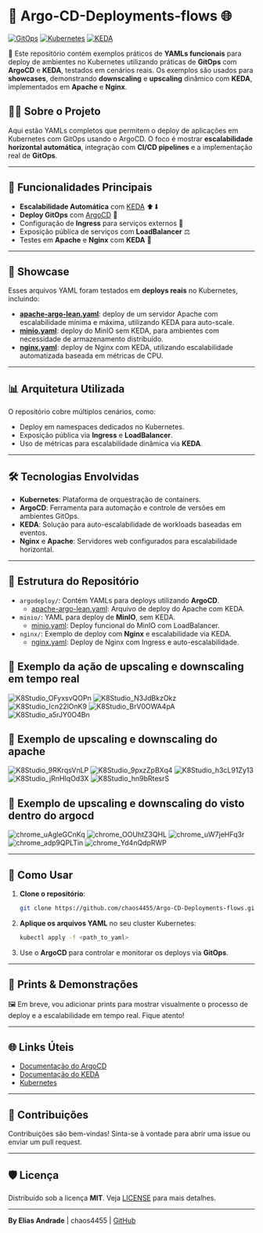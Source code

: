 # 🚀 Argo-CD-Deployments-flows 🌐

[![GitOps](https://img.shields.io/badge/GitOps-ArgoCD-blue?style=flat&logo=argo&logoColor=white)](https://argo-cd.readthedocs.io/en/stable/) 
[![Kubernetes](https://img.shields.io/badge/Kubernetes-YAML-blue?style=flat&logo=kubernetes)](https://kubernetes.io/) 
[![KEDA](https://img.shields.io/badge/KEDA-scaling-green?style=flat&logo=kubernetes)](https://keda.sh/)

📄 Este repositório contém exemplos práticos de **YAMLs funcionais** para deploy de ambientes no Kubernetes utilizando práticas de **GitOps** com **ArgoCD** e **KEDA**, testados em cenários reais. Os exemplos são usados para **showcases**, demonstrando **downscaling** e **upscaling** dinâmico com **KEDA**, implementados em **Apache** e **Nginx**.

## 🧑‍💻 Sobre o Projeto
Aqui estão YAMLs completos que permitem o deploy de aplicações em Kubernetes com GitOps usando o ArgoCD. O foco é mostrar **escalabilidade horizontal automática**, integração com **CI/CD pipelines** e a implementação real de **GitOps**.

---

## 🔑 Funcionalidades Principais
- **Escalabilidade Automática** com [KEDA](https://keda.sh/) ⬆⬇
- **Deploy GitOps** com [ArgoCD](https://argo-cd.readthedocs.io/en/stable/) 🌟
- Configuração de **Ingress** para serviços externos 🚪
- Exposição pública de serviços com **LoadBalancer** ⚖️
- Testes em **Apache** e **Nginx** com **KEDA** 🧪

---

## 🌟 Showcase
Esses arquivos YAML foram testados em **deploys reais** no Kubernetes, incluindo:
- **[apache-argo-lean.yaml](https://github.com/chaos4455/Argo-CD-Deployments-flows/blob/main/argodeploy/apache-argo-lean.yaml)**: deploy de um servidor Apache com escalabilidade mínima e máxima, utilizando KEDA para auto-scale.
- **[minio.yaml](https://github.com/chaos4455/Argo-CD-Deployments-flows/blob/main/minio/minio.yaml)**: deploy do MinIO sem KEDA, para ambientes com necessidade de armazenamento distribuído.
- **[nginx.yaml](https://github.com/chaos4455/Argo-CD-Deployments-flows/blob/main/nginx/nginx.yaml)**: deploy de Nginx com KEDA, utilizando escalabilidade automatizada baseada em métricas de CPU.

---

## 📊 Arquitetura Utilizada
O repositório cobre múltiplos cenários, como:
- Deploy em namespaces dedicados no Kubernetes.
- Exposição pública via **Ingress** e **LoadBalancer**.
- Uso de métricas para escalabilidade dinâmica via **KEDA**.

---

## 🛠 Tecnologias Envolvidas
- **Kubernetes**: Plataforma de orquestração de containers.
- **ArgoCD**: Ferramenta para automação e controle de versões em ambientes GitOps.
- **KEDA**: Solução para auto-escalabilidade de workloads baseadas em eventos.
- **Nginx** e **Apache**: Servidores web configurados para escalabilidade horizontal.

---

## 📝 Estrutura do Repositório
- `argodeploy/`: Contém YAMLs para deploys utilizando **ArgoCD**.
  - [apache-argo-lean.yaml](https://github.com/chaos4455/Argo-CD-Deployments-flows/blob/main/argodeploy/apache-argo-lean.yaml): Arquivo de deploy do Apache com KEDA.
- `minio/`: YAML para deploy de **MinIO**, sem KEDA.
  - [minio.yaml](https://github.com/chaos4455/Argo-CD-Deployments-flows/blob/main/minio/minio.yaml): Deploy funcional do MinIO com LoadBalancer.
- `nginx/`: Exemplo de deploy com **Nginx** e escalabilidade via KEDA.
  - [nginx.yaml](https://github.com/chaos4455/Argo-CD-Deployments-flows/blob/main/nginx/nginx.yaml): Deploy de Nginx com Ingress e auto-escalabilidade.

## 🎯 Exemplo da ação de upscaling e downscaling em tempo real 
![K8Studio_OFyxsvQOPn](https://github.com/user-attachments/assets/0658d214-950e-49ee-8988-37b6e4257c22)
![K8Studio_N3JdBkzOkz](https://github.com/user-attachments/assets/c8fd24c8-1806-4035-a6a6-8551b80fffdb)
![K8Studio_Icn22lOnK9](https://github.com/user-attachments/assets/50c2c329-d391-4cf5-8592-0cce5b381192)
![K8Studio_BrV0OWA4pA](https://github.com/user-attachments/assets/78cbfa0a-a251-4f5c-a833-5c8bf4eb5d53)
![K8Studio_a5rJY0O4Bn](https://github.com/user-attachments/assets/c26989ec-ef10-4e3e-8bd3-54eb6e4bacfc)


## 🎯 Exemplo de upscaling e downscaling do apache 

![K8Studio_9RKrqsVnLP](https://github.com/user-attachments/assets/11582bf0-e5f7-4e20-8bac-965173c51d4c)
![K8Studio_9pxzZpBXq4](https://github.com/user-attachments/assets/f8b12f52-c585-4c20-9dba-f51f86b4c5c2)
![K8Studio_h3cL91Zy13](https://github.com/user-attachments/assets/e64227f9-1f49-47fa-8e7c-14c7962658d8)
![K8Studio_jRnHIqOd3X](https://github.com/user-attachments/assets/4bb3ecf3-6737-412f-827b-7adb729eab82)
![K8Studio_hn9bRtesrS](https://github.com/user-attachments/assets/2eea0df2-cf9e-4ed1-9a57-f6f8f061144a)

## 🎯 Exemplo de upscaling e downscaling do visto dentro do argocd 

![chrome_uAgleGCnKq](https://github.com/user-attachments/assets/2dfea64d-8b7e-4d50-9493-3b4dedfdabaa)
![chrome_OOUhtZ3QHL](https://github.com/user-attachments/assets/8b545f1b-9fcf-49bd-a6e6-5df5d37c83b8)
![chrome_uW7jeHFq3r](https://github.com/user-attachments/assets/515a6f48-0540-4834-a8a3-af64bb88cadb)
![chrome_adp9QPLTin](https://github.com/user-attachments/assets/e4483549-6ea5-4eda-a12d-7ce8c63d07cd)
![chrome_Yd4nQdpRWP](https://github.com/user-attachments/assets/cc3e1dca-a8af-41d4-a24e-ba73875dd249)

---

## 🧰 Como Usar
1. **Clone o repositório**:
    ```bash
    git clone https://github.com/chaos4455/Argo-CD-Deployments-flows.git
    ```
2. **Aplique os arquivos YAML** no seu cluster Kubernetes:
    ```bash
    kubectl apply -f <path_to_yaml>
    ```
3. Use o **ArgoCD** para controlar e monitorar os deploys via **GitOps**.

---

## 📸 Prints & Demonstrações
🖼️ Em breve, vou adicionar prints para mostrar visualmente o processo de deploy e a escalabilidade em tempo real. Fique atento!

---

## 🌐 Links Úteis
- [Documentação do ArgoCD](https://argo-cd.readthedocs.io/en/stable/)
- [Documentação do KEDA](https://keda.sh/docs/latest/)
- [Kubernetes](https://kubernetes.io/docs/home/)

---

## 🎯 Contribuições
Contribuições são bem-vindas! Sinta-se à vontade para abrir uma issue ou enviar um pull request.

---

## 🛡️ Licença
Distribuído sob a licença **MIT**. Veja [LICENSE](./LICENSE) para mais detalhes.

---

**By Elias Andrade** | chaos4455 | [GitHub](https://github.com/chaos4455)
